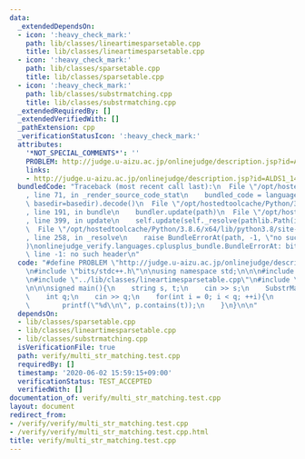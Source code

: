 ```yaml
---
data:
  _extendedDependsOn:
  - icon: ':heavy_check_mark:'
    path: lib/classes/lineartimesparsetable.cpp
    title: lib/classes/lineartimesparsetable.cpp
  - icon: ':heavy_check_mark:'
    path: lib/classes/sparsetable.cpp
    title: lib/classes/sparsetable.cpp
  - icon: ':heavy_check_mark:'
    path: lib/classes/substrmatching.cpp
    title: lib/classes/substrmatching.cpp
  _extendedRequiredBy: []
  _extendedVerifiedWith: []
  _pathExtension: cpp
  _verificationStatusIcon: ':heavy_check_mark:'
  attributes:
    '*NOT_SPECIAL_COMMENTS*': ''
    PROBLEM: http://judge.u-aizu.ac.jp/onlinejudge/description.jsp?id=ALDS1_14_D
    links:
    - http://judge.u-aizu.ac.jp/onlinejudge/description.jsp?id=ALDS1_14_D
  bundledCode: "Traceback (most recent call last):\n  File \"/opt/hostedtoolcache/Python/3.8.6/x64/lib/python3.8/site-packages/onlinejudge_verify/documentation/build.py\"\
    , line 71, in _render_source_code_stat\n    bundled_code = language.bundle(stat.path,\
    \ basedir=basedir).decode()\n  File \"/opt/hostedtoolcache/Python/3.8.6/x64/lib/python3.8/site-packages/onlinejudge_verify/languages/cplusplus.py\"\
    , line 191, in bundle\n    bundler.update(path)\n  File \"/opt/hostedtoolcache/Python/3.8.6/x64/lib/python3.8/site-packages/onlinejudge_verify/languages/cplusplus_bundle.py\"\
    , line 399, in update\n    self.update(self._resolve(pathlib.Path(included), included_from=path))\n\
    \  File \"/opt/hostedtoolcache/Python/3.8.6/x64/lib/python3.8/site-packages/onlinejudge_verify/languages/cplusplus_bundle.py\"\
    , line 258, in _resolve\n    raise BundleErrorAt(path, -1, \"no such header\"\
    )\nonlinejudge_verify.languages.cplusplus_bundle.BundleErrorAt: bits/stdc++.h:\
    \ line -1: no such header\n"
  code: "#define PROBLEM \"http://judge.u-aizu.ac.jp/onlinejudge/description.jsp?id=ALDS1_14_D\"\
    \n#include \"bits/stdc++.h\"\n\nusing namespace std;\n\n\n#include \"../lib/classes/sparsetable.cpp\"\
    \n#include \"../lib/classes/lineartimesparsetable.cpp\"\n#include \"../lib/classes/substrmatching.cpp\"\
    \n\n\nsigned main(){\n    string s, t;\n    cin >> s;\n    SubstrMatching p(s);\n\
    \    int q;\n    cin >> q;\n    for(int i = 0; i < q; ++i){\n        cin >> t;\n\
    \        printf(\"%d\\n\", p.contains(t));\n    }\n}\n\n"
  dependsOn:
  - lib/classes/sparsetable.cpp
  - lib/classes/lineartimesparsetable.cpp
  - lib/classes/substrmatching.cpp
  isVerificationFile: true
  path: verify/multi_str_matching.test.cpp
  requiredBy: []
  timestamp: '2020-06-02 15:59:15+09:00'
  verificationStatus: TEST_ACCEPTED
  verifiedWith: []
documentation_of: verify/multi_str_matching.test.cpp
layout: document
redirect_from:
- /verify/verify/multi_str_matching.test.cpp
- /verify/verify/multi_str_matching.test.cpp.html
title: verify/multi_str_matching.test.cpp
---
```

